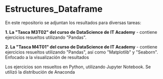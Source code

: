 # Estructures_Dataframe

En este repositorio se adjuntan los resultados para diversas tareas:

**1. La "Tasca M3T02" del curso de DataScience de IT Academy** - contiene ejercicios resueltos utilizando "Pandas".

**2. La "Tasca M4T01" del curso de DataScience de IT Academy** - contiene ejercicios resueltos utilizando "Pandas", así como "Matplotlib" y "Seaborn". Enfocado a la visualización de resultados

Los ejercicios son resueltos en Python, utilizando Jupyter Notebook. Se utilizó la distribución de Anaconda
